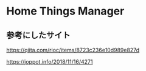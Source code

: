 # Home Things Manager

## 参考にしたサイト

https://qiita.com/rioc/items/8723c236e10d989e827d

https://joppot.info/2018/11/16/4271